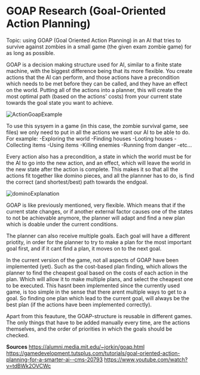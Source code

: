 # GOAP Research (Goal-Oriented Action Planning)
Topic: using GOAP (Goal Oriented Action Planning) in an AI that tries to survive against zombies in a small game (the given exam zombie game) for as long as possible.

GOAP is a decision making structure used for AI, similar to a finite state machine, with the biggest difference being that its more flexible.
You create actions that the AI can perform, and those actions have a precondition which needs to be met before they can be called, and they have an effect on the world.
Putting all of the actions into a planner, this will create the most optimal path (based on the actions' costs) from your current state towards the goal state you want to achieve.

![ActionGoapExample](https://user-images.githubusercontent.com/120639013/213436080-6d9f0cdc-9ba6-45bb-905e-a03991eca157.png)

To use this sysyem in a game (in this case, the zombie survival game, see files) we only need to put in all the actions we want our AI to be able to do.
For example: 
-Exploring the world
-Finding houses
-Looting houses
-Collecting items
-Using items
-Killing enemies
-Running from danger
-etc...

Every action also has a precondition, a state in which the world must be for the AI to go into the new action,
and an effect, which will leave the world in the new state after the action is complete.
This makes it so that all the actions fit together like domino pieces, and all the plannner has to do, is find the correct (and shortest/best) path towards the endgoal.

![dominoExplanation](https://user-images.githubusercontent.com/120639013/213439640-7dca1086-fb62-489f-bc64-c7eaeec78e37.png)

GOAP is like previously mentioned, very flexible.
Which means that if the current state changes, or if another external factor causes one of the states to not be achievable anymore,
the planner will adapt and find a new plan which is doable under the current conditions.

The planner can also receive multiple goals.
Each goal will have a different priotity, in order for the planner to try to make a plan for the most important goal first,
and if it cant find a plan, it moves on to the next goal.


In the current version of the game, not all aspects of GOAP have been implemented (yet).
Such as the cost-based plan finding, which allows the planner to find the cheapest goal based on the costs of each action in the plan.
Which will allow it to make multiple plans, and select the cheapest one to be executed.
This hasnt been implemented since the currently used game, is too simple in the sense that there arent multiple ways to get to a goal.
So finding one plan which lead to the current goal, will always be the best plan (if the actions have been implemented correctly).

Apart from this feauture, the GOAP-structure is reusable in different games.
The only things that have to be added manually every time, are the actions themselves, and the order of priorities in which the goals should be checked.

**Sources**
https://alumni.media.mit.edu/~jorkin/goap.html
https://gamedevelopment.tutsplus.com/tutorials/goal-oriented-action-planning-for-a-smarter-ai--cms-20793
https://www.youtube.com/watch?v=tdBWk2OVCWc
